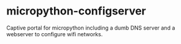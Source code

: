 # micropython-configserver
Captive portal for micropython including a dumb DNS server and a webserver to configure wifi networks.
